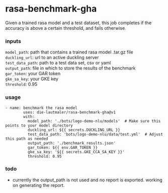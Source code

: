 # rasa-benchmark-gha

Given a trained rasa model and a test dataset, this job completes if the accuracy is above a certain threshold, and fails otherwise.

### inputs
`model_path`: path that contains a trained rasa model .tar.gz file  
`duckling_url`: url to an active duckling server  
`test_data_path`: path to a test data set, csv or yaml  
`output_path`: file in which to store the results of the benchmark  
`gar_token`: your GAR token  
`gke_sa_key`: your GKE key  
`threshold`: 0.95  

### usage
```
- name: benchmark the rasa model
        uses: die-lautmaler/rasa-benchmark-gha@v1
        with:
          model_path: './bots/logo-demo-nlu/models'  # Make sure this points to your model directory
          duckling_url: ${{ secrets.DUCKLING_URL }}
          test_data_path: 'bots/logo-demo-nlu/data/test.yml'  # Adjust this path as needed
          output_path: './benchmark_results.json'
          gar_token: ${{ env.GAR_TOKEN }}
          gke_sa_key: '${{ secrets.GKE_CCA_SA_KEY }}'
          threshold: 0.95
```

### todo
- currently the output_path is not used and no report is exported. working on generating the report.
